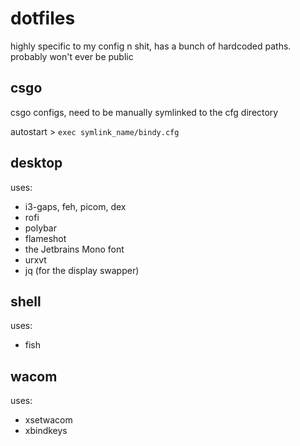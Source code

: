 # dotfiles
highly specific to my config n shit, has a bunch of hardcoded paths.
probably won't ever be public

## csgo
csgo configs, need to be manually symlinked to the cfg directory

autostart > `exec symlink_name/bindy.cfg`

## desktop
uses:
- i3-gaps, feh, picom, dex
- rofi
- polybar
- flameshot
- the Jetbrains Mono font
- urxvt
- jq (for the display swapper)

## shell
uses:
- fish

## wacom
uses:
- xsetwacom
- xbindkeys

